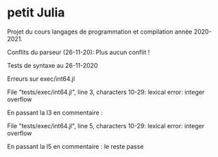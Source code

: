 # petit Julia
Projet du cours langages de programmation et compilation année 2020-2021.


Conflits du parseur (26-11-20):
Plus aucun conflit !


Tests de syntaxe au 26-11-2020 

Erreurs sur exec/int64.jl

File "tests/exec/int64.jl", line 3, characters 10-29:
lexical error: integer overflow

En passant la l3 en commentaire :

File "tests/exec/int64.jl", line 5, characters 10-29:
lexical error: integer overflow

En passant la l5 en commentaire : le reste passe